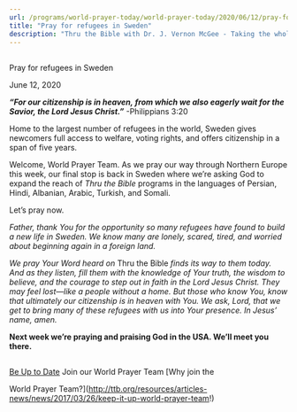 ```yaml
---
url: /programs/world-prayer-today/world-prayer-today/2020/06/12/pray-for-refugees-in-sweden
title: "Pray for refugees in Sweden"
description: "Thru the Bible with Dr. J. Vernon McGee - Taking the whole Word to the whole world"
---
```







## 
 Pray for refugees in Sweden


June 12, 2020




***“For our citizenship is in heaven, from which we also eagerly wait for the Savior, the Lord Jesus Christ.”*** -Philippians 3:20 

 Home to the largest number of refugees in the world, Sweden gives newcomers full access to welfare, voting rights, and offers citizenship in a span of five years.  

 Welcome, World Prayer Team. As we pray our way through Northern Europe this week, our final stop is back in Sweden where we’re asking God to expand the reach of *Thru the Bible* programs in the languages of Persian, Hindi, Albanian, Arabic, Turkish, and Somali. 

 Let’s pray now.

*Father, thank You for the opportunity so many refugees have found to build a new life in Sweden. We know many are lonely, scared, tired, and worried about beginning again in a foreign land.* 

*We pray Your Word heard on* Thru the Bible *finds its way to them today. And as they listen, fill them with the knowledge of Your truth, the wisdom to believe, and the courage to step out in faith in the Lord Jesus Christ. They may feel lost—like a people without a home. But those who know You, know that ultimately our citizenship is in heaven with You. We ask, Lord, that we get to bring many of these refugees with us into Your presence. In Jesus’ name, amen.*

**Next week we’re praying and praising God in the USA. We’ll meet you there.**







## 




[Be Up to Date](http://feeds.feedburner.com/WorldPrayerToday "World Prayer Today RSS Feed")
Join our World Prayer Team
[Why join the  

World Prayer Team?](http://ttb.org/resources/articles-news/news/2017/03/26/keep-it-up-world-prayer-team!)




